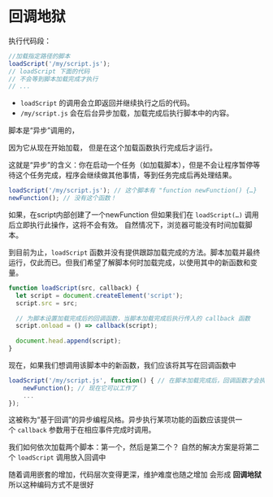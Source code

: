 
# 回调地狱

执行代码段：

```js
//加载指定路径的脚本
loadScript('/my/script.js');
// loadScript 下面的代码
// 不会等到脚本加载完成才执行
// ...
```

- `loadScript` 的调用会立即返回并继续执行之后的代码。
- `/my/script.js` 会在后台异步加载，加载完成后执行脚本中的内容。

脚本是“异步”调用的，

因为它从现在开始加载，
但是在这个加载函数执行完成后才运行。

这就是“异步”的含义：你在启动一个任务（如加载脚本），但是不会让程序暂停等待这个任务完成，程序会继续做其他事情，等到任务完成后再处理结果。

```js
loadScript('/my/script.js'); // 这个脚本有 "function newFunction() {…}
newFunction(); // 没有这个函数！
```

如果，在script内部创建了一个newFunction
但如果我们在 `loadScript(…)` 调用后立即执行此操作，这将不会有效。
自然情况下，浏览器可能没有时间加载脚本。

到目前为止，`loadScript` 函数并没有提供跟踪加载完成的方法。脚本加载并最终运行，仅此而已。但我们希望了解脚本何时加载完成，以使用其中的新函数和变量。


```javascript
function loadScript(src, callback) {  
  let script = document.createElement('script'); 
  script.src = src;
  
  // 为脚本设置加载完成后的回调函数，当脚本加载完成后执行传入的 callback 函数
  script.onload = () => callback(script);
  
  document.head.append(script);
}
```

现在，如果我们想调用该脚本中的新函数，我们应该将其写在回调函数中

```js
loadScript('/my/script.js', function() { // 在脚本加载完成后，回调函数才会执行 
	newFunction(); // 现在它可以工作了
	... 
});
```

这被称为“基于回调”的异步编程风格。异步执行某项功能的函数应该提供一个 `callback` 参数用于在相应事件完成时调用。

我们如何依次加载两个脚本：第一个，然后是第二个？
自然的解决方案是将第二个 `loadScript` 调用放入回调中

随着调用嵌套的增加，代码层次变得更深，维护难度也随之增加
会形成 **回调地狱**
所以这种编码方式不是很好


